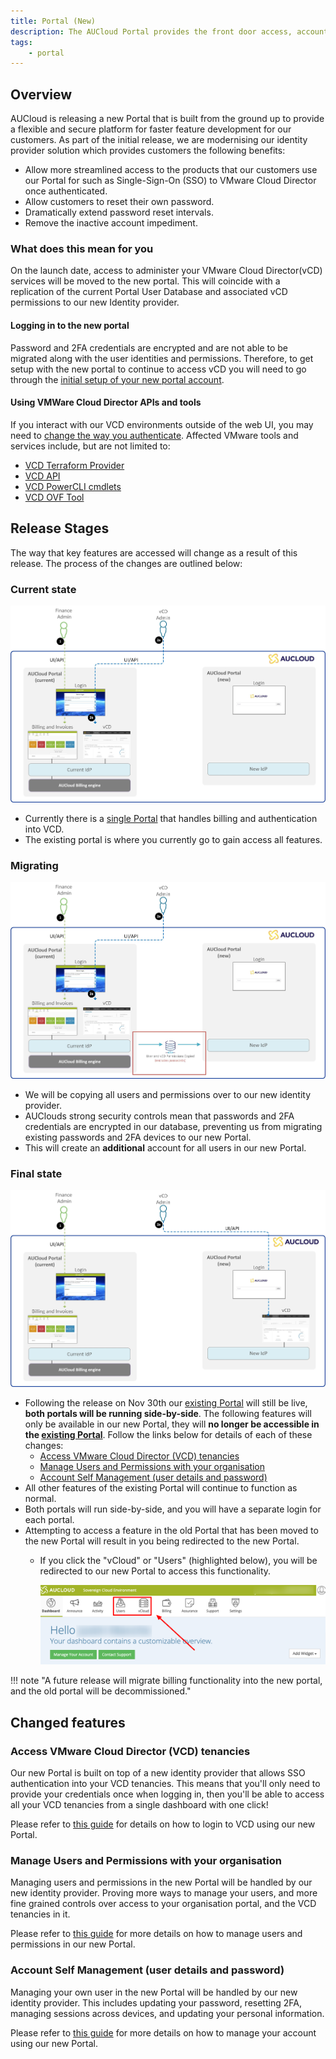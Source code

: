 ```yaml
---
title: Portal (New)
description: The AUCloud Portal provides the front door access, account management to AUCloud's infrastructure services.
tags:
    - portal
---
```


## Overview

AUCloud is releasing a new Portal that is built from the ground up to provide a flexible and secure platform for faster feature development for our customers. As part of the initial release, we are modernising our identity provider solution which provides customers the following benefits:

- Allow more streamlined access to the products that our customers use our Portal for such as Single-Sign-On (SSO) to VMware Cloud Director once authenticated.
- Allow customers to reset their own password.
- Dramatically extend password reset intervals.
- Remove the inactive account impediment.

### What does this mean for you

On the launch date, access to administer your VMware Cloud Director(vCD) services will be moved to the new portal. This will coincide with a replication of the current Portal User Database and associated vCD permissions to our new Identity provider.

#### Logging in to the new portal

Password and 2FA credentials are encrypted and are not able to be migrated along with the user identities and permissions. Therefore, to get setup with the new portal to continue to access vCD you will need to go through the [initial setup of your new portal account](./portal-account-setup.md#initial-setup).

#### Using VMWare Cloud Director APIs and tools

If you interact with our VCD environments outside of the web UI, you may need to [change the way you authenticate](./api-authentication.md).  Affected VMware tools and services include, but are not limited to:

- [VCD Terraform Provider](https://registry.terraform.io/providers/vmware/vcd/latest/docs)
- [VCD API](https://docs.vmware.com/en/VMware-Cloud-Director/index.html)
- [VCD PowerCLI cmdlets](https://developer.vmware.com/docs/powercli/latest/products/vmwareclouddirector/)
- [VCD OVF Tool](https://docs.vmware.com/en/VMware-Cloud-Director/10.5/VMware-Cloud-Director-Install-Configure-Upgrade-Guide/GUID-2B34775B-7C96-44F2-A9A3-D6A9D3B0CAD2.html)

## Release Stages

The way that key features are accessed will change as a result of this release. The process of the changes are outlined below:

### Current state

![current-state](./assets/portal-initial-state.png)

- Currently there is a [single Portal](https://portal.australiacloud.com.au) that handles billing and authentication into VCD.
- The existing portal is where you currently go to gain access all features.

### Migrating

![migration-state](./assets/portal-migration-state.png)

- We will be copying all users and permissions over to our new identity provider.
- AUClouds strong security controls mean that passwords and 2FA credentials are encrypted in our database, preventing us from migrating existing passwords and 2FA devices to our new Portal. 
- This will create an **additional** account for all users in our new Portal.

### Final state

![final-state](./assets/portal-final-state.png)

- Following the release on Nov 30th our [existing Portal](https://portal.australiacloud.com.au) will still be live, **both portals will be running side-by-side**. The following features will only be available in our new Portal, they will **no longer be accessible in the [existing Portal](https://portal.australiacloud.com.au)**. Follow the links below for details of each of these changes:
    - [Access VMware Cloud Director (VCD) tenancies](#access-vmware-cloud-director-vcd-tenancies)
    - [Manage Users and Permissions with your organisation](#manage-users-and-permissions-with-your-organisation)
    - [Account Self Management (user details and password)](#account-self-management-user-details-and-password)
- All other features of the existing Portal will continue to function as normal. 
- Both portals will run side-by-side, and you will have a separate login for each portal. 
- Attempting to access a feature in the old Portal that has been moved to the new Portal will result in you being redirected to the new Portal. 
    - If you click the "vCloud" or "Users" (highlighted below), you will be redirected to our new Portal to access this functionality. 

        ![removed-features](./assets/removed-features.png)

!!! note "A future release will migrate billing functionality into the new portal, and the old portal will be decommissioned."

## Changed features

### Access VMware Cloud Director (VCD) tenancies

Our new Portal is built on top of a new identity provider that allows SSO authentication into your VCD tenancies.  This means that you'll only need to provide your credentials once when logging in, then you'll be able to access all your VCD tenancies from a single dashboard with one click!

Please refer to [this guide](./vcd-login.md) for details on how to login to VCD using our new Portal. 

### Manage Users and Permissions with your organisation

Managing users and permissions in the new Portal will be handled by our new identity provider.  Proving more ways to manage your users, and more fine grained controls over access to your organisation portal, and the VCD tenancies in it. 

Please refer to [this guide](./vcd-permissions.md) for more details on how to manage users and permissions in our new Portal. 

### Account Self Management (user details and password)

Managing your own user in the new Portal will be handled by our new identity provider.  This includes updating your password, resetting 2FA, managing sessions across devices, and updating your personal information. 

Please refer to [this guide](./portal-account-self-mgmt.md) for more details on how to manage your account using our new Portal. 